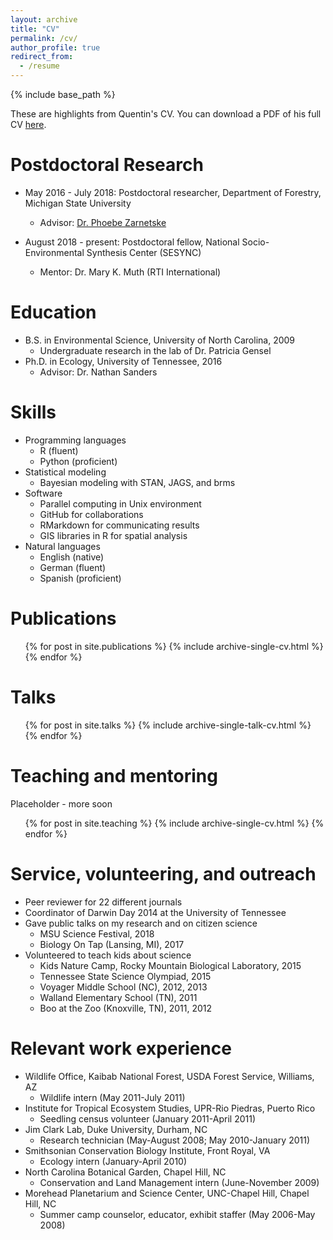 ```yaml
---
layout: archive
title: "CV"
permalink: /cv/
author_profile: true
redirect_from:
  - /resume
---
```


{% include base_path %}

These are highlights from Quentin's CV. You can download a PDF of his full CV [here](https://qdread.github.io/files/qread_cv.pdf).

Postdoctoral Research
======
* May 2016 - July 2018: Postdoctoral researcher, Department of Forestry, Michigan State University
	* Advisor: [Dr. Phoebe Zarnetske](https://communityecologylab.weebly.com)

* August 2018 - present: Postdoctoral fellow, National Socio-Environmental Synthesis Center (SESYNC)
	* Mentor: Dr. Mary K. Muth (RTI International)

Education
======

* B.S. in Environmental Science, University of North Carolina, 2009
	* Undergraduate research in the lab of Dr. Patricia Gensel
* Ph.D. in Ecology, University of Tennessee, 2016
	* Advisor: Dr. Nathan Sanders
  
Skills
======

* Programming languages
	* R (fluent)
	* Python (proficient)
* Statistical modeling
	* Bayesian modeling with STAN, JAGS, and brms
* Software
	* Parallel computing in Unix environment
	* GitHub for collaborations
	* RMarkdown for communicating results
	* GIS libraries in R for spatial analysis
* Natural languages
	* English (native)
	* German (fluent)
	* Spanish (proficient)

Publications
======

  <ul>{% for post in site.publications %}
    {% include archive-single-cv.html %}
  {% endfor %}</ul>
  
Talks
======

  <ul>{% for post in site.talks %}
    {% include archive-single-talk-cv.html %}
  {% endfor %}</ul>
  
Teaching and mentoring
======

Placeholder - more soon

  <ul>{% for post in site.teaching %}
    {% include archive-single-cv.html %}
  {% endfor %}</ul>
  
Service, volunteering, and outreach
======
* Peer reviewer for 22 different journals
* Coordinator of Darwin Day 2014 at the University of Tennessee
* Gave public talks on my research and on citizen science
	* MSU Science Festival, 2018
	* Biology On Tap (Lansing, MI), 2017
* Volunteered to teach kids about science
	* Kids Nature Camp, Rocky Mountain Biological Laboratory, 2015
	* Tennessee State Science Olympiad, 2015
	* Voyager Middle School (NC), 2012, 2013
	* Walland Elementary School (TN), 2011
	* Boo at the Zoo (Knoxville, TN), 2011, 2012


Relevant work experience
======
* Wildlife Office, Kaibab National Forest, USDA Forest Service, Williams, AZ
	* Wildlife intern (May 2011-July 2011)
* Institute for Tropical Ecosystem Studies, UPR-Rio Piedras, Puerto Rico
	* Seedling census volunteer (January 2011-April 2011)
* Jim Clark Lab, Duke University, Durham, NC
	* Research technician (May-August 2008; May 2010-January 2011)
* Smithsonian Conservation Biology Institute, Front Royal, VA
	* Ecology intern (January-April 2010)
* North Carolina Botanical Garden, Chapel Hill, NC
	* Conservation and Land Management intern	(June-November 2009)
* Morehead Planetarium and Science Center, UNC-Chapel Hill, Chapel Hill, NC
	* Summer camp counselor, educator, exhibit staffer (May 2006-May 2008)
